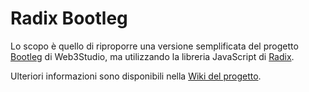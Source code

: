 # Radix Bootleg
Lo scopo è quello di riproporre una versione semplificata del progetto [Bootleg](https://consensys.net/web3studio/bootleg) di Web3Studio, ma utilizzando la libreria JavaScript di [Radix](https://www.radixdlt.com/).

Ulteriori informazioni sono disponibili nella [Wiki del progetto](https://github.com/enricomors/radix-bootleg/wiki).
